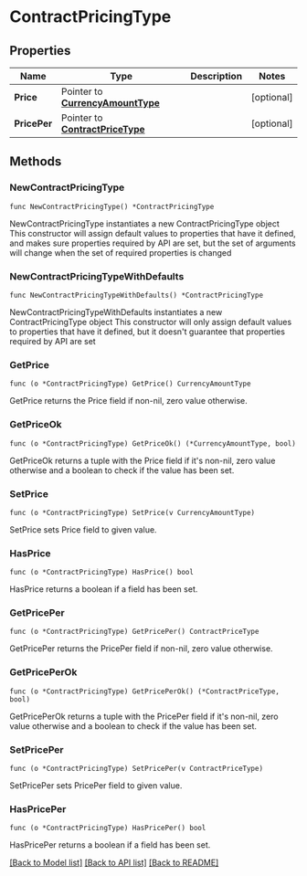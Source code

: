 # ContractPricingType

## Properties

Name | Type | Description | Notes
------------ | ------------- | ------------- | -------------
**Price** | Pointer to [**CurrencyAmountType**](CurrencyAmountType.md) |  | [optional] 
**PricePer** | Pointer to [**ContractPriceType**](ContractPriceType.md) |  | [optional] 

## Methods

### NewContractPricingType

`func NewContractPricingType() *ContractPricingType`

NewContractPricingType instantiates a new ContractPricingType object
This constructor will assign default values to properties that have it defined,
and makes sure properties required by API are set, but the set of arguments
will change when the set of required properties is changed

### NewContractPricingTypeWithDefaults

`func NewContractPricingTypeWithDefaults() *ContractPricingType`

NewContractPricingTypeWithDefaults instantiates a new ContractPricingType object
This constructor will only assign default values to properties that have it defined,
but it doesn't guarantee that properties required by API are set

### GetPrice

`func (o *ContractPricingType) GetPrice() CurrencyAmountType`

GetPrice returns the Price field if non-nil, zero value otherwise.

### GetPriceOk

`func (o *ContractPricingType) GetPriceOk() (*CurrencyAmountType, bool)`

GetPriceOk returns a tuple with the Price field if it's non-nil, zero value otherwise
and a boolean to check if the value has been set.

### SetPrice

`func (o *ContractPricingType) SetPrice(v CurrencyAmountType)`

SetPrice sets Price field to given value.

### HasPrice

`func (o *ContractPricingType) HasPrice() bool`

HasPrice returns a boolean if a field has been set.

### GetPricePer

`func (o *ContractPricingType) GetPricePer() ContractPriceType`

GetPricePer returns the PricePer field if non-nil, zero value otherwise.

### GetPricePerOk

`func (o *ContractPricingType) GetPricePerOk() (*ContractPriceType, bool)`

GetPricePerOk returns a tuple with the PricePer field if it's non-nil, zero value otherwise
and a boolean to check if the value has been set.

### SetPricePer

`func (o *ContractPricingType) SetPricePer(v ContractPriceType)`

SetPricePer sets PricePer field to given value.

### HasPricePer

`func (o *ContractPricingType) HasPricePer() bool`

HasPricePer returns a boolean if a field has been set.


[[Back to Model list]](../README.md#documentation-for-models) [[Back to API list]](../README.md#documentation-for-api-endpoints) [[Back to README]](../README.md)


